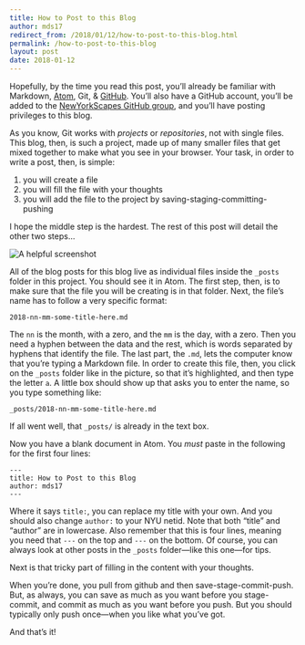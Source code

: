 ```yaml
---
title: How to Post to this Blog
author: mds17
redirect_from: /2018/01/12/how-to-post-to-this-blog.html
permalink: /how-to-post-to-this-blog
layout: post
date: 2018-01-12
---
```


Hopefully, by the time you read this post, you’ll already be familiar with
Markdown, [Atom](http://atom.io), Git, &  [GitHub](http://github.com). You’ll
also have a GitHub account, you’ll be added to the [NewYorkScapes GitHub
group](http://github.com/nyscapes), and you’ll have posting privileges to this
blog.

As you know, Git works with *projects* or *repositories*, not with single
files. This blog, then, is such a project, made up of many smaller files that
get mixed together to make what you see in your browser. Your task, in order
to write a post, then, is simple:

1.  you will create a file
1.  you will fill the file with your thoughts
1.  you will add the file to the project by saving-staging-committing-pushing

I hope the middle step is the hardest. The rest of this post will detail the
other two steps…

![A helpful screenshot](https://i.imgur.com/RMxqrkJ.png)

All of the blog posts for this blog live as individual files inside the
`_posts` folder in this project. You should see it in Atom. The first step,
then, is to make sure that the file you will be creating is in that folder.
Next, the file’s name has to follow a very specific format:

`2018-nn-mm-some-title-here.md`

The `nn` is the month, with a zero, and the `mm` is the day, with a zero. Then
you need a hyphen between the data and the rest, which is words separated by
hyphens that identify the file. The last part, the `.md`, lets the computer
know that you’re typing a Markdown file. In order to create this file, then,
you click on the `_posts` folder like in the picture, so that it’s
highlighted, and then type the letter `a`. A little box should show up that
asks you to enter the name, so you type something like:

`_posts/2018-nn-mm-some-title-here.md`

If all went well, that `_posts/` is already in the text box.

Now you have a blank document in Atom. You *must* paste in the following for
the first four lines:

```
---
title: How to Post to this Blog
author: mds17
---
```

Where it says `title:`, you can replace my title with your own. And you should
also change `author:` to your NYU netid. Note that both “title” and “author”
are in lowercase. Also remember that this is four lines, meaning you need that
`---` on the top and `---` on the bottom. Of course, you can always look at
other posts in the `_posts` folder—like this one—for tips.

Next is that tricky part of filling in the content with your thoughts.

When you’re done, you pull from github and then save-stage-commit-push. But, as always, you can save as
much as you want before you stage-commit, and commit as much as you want
before you push. But you should typically only push once—when you like what
you’ve got.

And that’s it!
